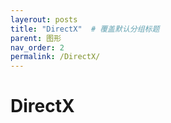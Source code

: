 ```yaml
---
layerout: posts
title: "DirectX"  # 覆盖默认分组标题
parent: 图形
nav_order: 2
permalink: /DirectX/
---
```


# DirectX
